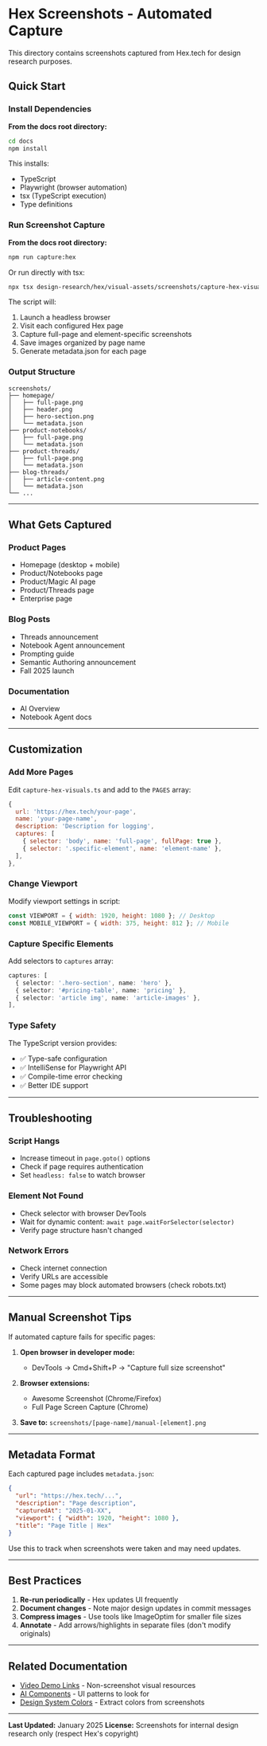 # Hex Screenshots - Automated Capture

This directory contains screenshots captured from Hex.tech for design research purposes.

## Quick Start

### Install Dependencies

**From the docs root directory:**

```bash
cd docs
npm install
```

This installs:

- TypeScript
- Playwright (browser automation)
- tsx (TypeScript execution)
- Type definitions

### Run Screenshot Capture

**From the docs root directory:**

```bash
npm run capture:hex
```

Or run directly with tsx:

```bash
npx tsx design-research/hex/visual-assets/screenshots/capture-hex-visuals.ts
```

The script will:

1. Launch a headless browser
2. Visit each configured Hex page
3. Capture full-page and element-specific screenshots
4. Save images organized by page name
5. Generate metadata.json for each page

### Output Structure

```
screenshots/
├── homepage/
│   ├── full-page.png
│   ├── header.png
│   ├── hero-section.png
│   └── metadata.json
├── product-notebooks/
│   ├── full-page.png
│   └── metadata.json
├── product-threads/
│   ├── full-page.png
│   └── metadata.json
├── blog-threads/
│   ├── article-content.png
│   └── metadata.json
└── ...
```

---

## What Gets Captured

### Product Pages

- Homepage (desktop + mobile)
- Product/Notebooks page
- Product/Magic AI page
- Product/Threads page
- Enterprise page

### Blog Posts

- Threads announcement
- Notebook Agent announcement
- Prompting guide
- Semantic Authoring announcement
- Fall 2025 launch

### Documentation

- AI Overview
- Notebook Agent docs

---

## Customization

### Add More Pages

Edit `capture-hex-visuals.ts` and add to the `PAGES` array:

```javascript
{
  url: 'https://hex.tech/your-page',
  name: 'your-page-name',
  description: 'Description for logging',
  captures: [
    { selector: 'body', name: 'full-page', fullPage: true },
    { selector: '.specific-element', name: 'element-name' },
  ],
},
```

### Change Viewport

Modify viewport settings in script:

```javascript
const VIEWPORT = { width: 1920, height: 1080 }; // Desktop
const MOBILE_VIEWPORT = { width: 375, height: 812 }; // Mobile
```

### Capture Specific Elements

Add selectors to `captures` array:

```typescript
captures: [
  { selector: '.hero-section', name: 'hero' },
  { selector: '#pricing-table', name: 'pricing' },
  { selector: 'article img', name: 'article-images' },
],
```

### Type Safety

The TypeScript version provides:

- ✅ Type-safe configuration
- ✅ IntelliSense for Playwright API
- ✅ Compile-time error checking
- ✅ Better IDE support

---

## Troubleshooting

### Script Hangs

- Increase timeout in `page.goto()` options
- Check if page requires authentication
- Set `headless: false` to watch browser

### Element Not Found

- Check selector with browser DevTools
- Wait for dynamic content: `await page.waitForSelector(selector)`
- Verify page structure hasn't changed

### Network Errors

- Check internet connection
- Verify URLs are accessible
- Some pages may block automated browsers (check robots.txt)

---

## Manual Screenshot Tips

If automated capture fails for specific pages:

1. **Open browser in developer mode:**
   - DevTools → Cmd+Shift+P → "Capture full size screenshot"

2. **Browser extensions:**
   - Awesome Screenshot (Chrome/Firefox)
   - Full Page Screen Capture (Chrome)

3. **Save to:** `screenshots/[page-name]/manual-[element].png`

---

## Metadata Format

Each captured page includes `metadata.json`:

```json
{
  "url": "https://hex.tech/...",
  "description": "Page description",
  "capturedAt": "2025-01-XX",
  "viewport": { "width": 1920, "height": 1080 },
  "title": "Page Title | Hex"
}
```

Use this to track when screenshots were taken and may need updates.

---

## Best Practices

1. **Re-run periodically** - Hex updates UI frequently
2. **Document changes** - Note major design updates in commit messages
3. **Compress images** - Use tools like ImageOptim for smaller file sizes
4. **Annotate** - Add arrows/highlights in separate files (don't modify originals)

---

## Related Documentation

- [Video Demo Links](../videos/demo-links.md) - Non-screenshot visual resources
- [AI Components](../../design-system/ai-components.md) - UI patterns to look for
- [Design System Colors](../../design-system/colors.md) - Extract colors from screenshots

---

**Last Updated:** January 2025
**License:** Screenshots for internal design research only (respect Hex's copyright)

